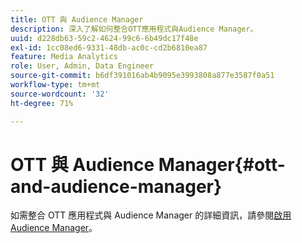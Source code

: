 ```yaml
---
title: OTT 與 Audience Manager
description: 深入了解如何整合OTT應用程式與Audience Manager。
uuid: d228db63-59c2-4624-99c6-6b49dc17f48e
exl-id: 1cc08ed6-9331-48db-ac0c-cd2b6810ea87
feature: Media Analytics
role: User, Admin, Data Engineer
source-git-commit: b6df391016ab4b9095e3993808a877e3587f0a51
workflow-type: tm+mt
source-wordcount: '32'
ht-degree: 71%

---
```


# OTT 與 Audience Manager{#ott-and-audience-manager}

如需整合 OTT 應用程式與 Audience Manager 的詳細資訊，請參閱[啟用 Audience Manager](/help/intro-to-ava/am-enablement.md)。
